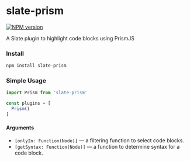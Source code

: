 # slate-prism

[![NPM version](https://badge.fury.io/js/slate-prism.svg)](http://badge.fury.io/js/slate-prism)

A Slate plugin to highlight code blocks using PrismJS

### Install

```js
npm install slate-prism
```

### Simple Usage

```js
import Prism from 'slate-prism'

const plugins = [
  Prism()
]
```

#### Arguments

- ``[onlyIn: Function(Node)]`` — a filtering function to select code blocks.
- ``[getSyntax: Function(Node)]`` — a function to determine syntax for a code block.
